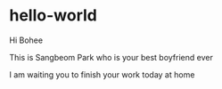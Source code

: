 # hello-world


Hi Bohee

This is Sangbeom Park who is your best boyfriend ever 

I am waiting you to finish your work today at home 
